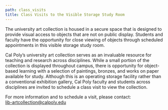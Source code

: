 ```yaml
---
path: class_visits
title: Class Visits to the Visible Storage Study Room
---
```

The university art collection is housed in a secure space that is designed to provide visual access to objects that are not on public display. Students and faculty have the opportunity for close viewing of objects through scheduled appointments in this visible storage study room.

Cal Poly’s university art collection serves as an invaluable resource for teaching and research across disciplines.  While a small portion of the collection is displayed throughout campus, there is opportunity for object-based learning with a selection of paintings, bronzes, and works on paper available for study. Although this is an operating storage facility rather than a conventional exhibition gallery, Cal Poly faculty and students across disciplines are invited to schedule a class visit to view the collection.

For more information and to schedule a visit, please contact:
<br />
<a href='mailto:lib-artcollection@calpoly.edu'>lib-artcollection@calpoly.edu</a>
